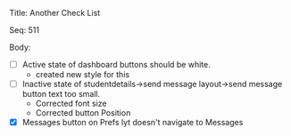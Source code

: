 Title:  Another Check List

Seq:    511

Body:

- [ ] Active state of dashboard buttons should be white.  
     - created new style for this
- [ ] Inactive state of studentdetails->send message layout->send message button text too small.  
     - Corrected font size
     - Corrected button Position 
- [X] Messages button on Prefs lyt doesn't navigate to Messages
